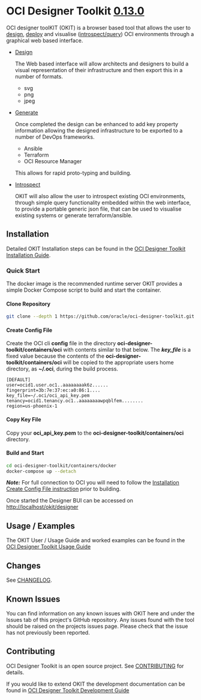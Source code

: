 # OCI Designer Toolkit [0.13.0](CHANGELOG.md#version-0.13.0)

OCI designer toolKIT (OKIT) is a browser based tool that allows the user to [design](https://www.ateam-oracle.com/introduction-to-okit-the-oci-designer-toolkit), 
[deploy](https://www.ateam-oracle.com/introduction-to-okit-the-oci-designer-toolkit) and visualise ([introspect/query](https://www.ateam-oracle.com/the-oci-designer-toolkit-query-feature)) 
OCI environments through a graphical web based interface. 

- [Design](https://www.ateam-oracle.com/introduction-to-okit-the-oci-designer-toolkit)

    The Web based interface will allow architects and designers to build a visual representation of their infrastructure
    and then export this in a number of formats. 

    - svg
    - png
    - jpeg

- [Generate](https://www.ateam-oracle.com/introduction-to-okit-the-oci-designer-toolkit)

    Once completed the design can be enhanced to add key property information allowing the designed infrastructure to
    be exported to a number of DevOps frameworks.
    
    - Ansible
    - Terraform
    - OCI Resource Manager
    
    This allows for rapid proto-typing and building.

- [Introspect](https://www.ateam-oracle.com/the-oci-designer-toolkit-query-feature)

    OKIT will also allow the user to introspect existing OCI environments, through simple query functionality embedded within the
    web interface, to provide a portable generic json file, that can be used to visualise existing systems or generate terraform/ansible. 



## Installation
Detailed OKIT Installation steps can be found in the [OCI Designer Toolkit Installation Guide](documentation/Installation.md).

### Quick Start
The docker image is the recommended runtime server OKIT provides a simple Docker Compose script to build and start the container.

#### Clone Repository
```bash
git clone --depth 1 https://github.com/oracle/oci-designer-toolkit.git
```

#### Create Config File

Create the OCI cli __config__ file in the directory __oci-designer-toolkit/containers/oci__ with contents similar to that below.
The __*key_file*__ is a fixed value because the contents of the __oci-designer-toolkit/containers/oci__ will be copied to the
appropriate users home directory, as __~/.oci__, during the build process.

```properties
[DEFAULT]
user=ocid1.user.oc1..aaaaaaaak6z......
fingerprint=3b:7e:37:ec:a0:86:1....
key_file=~/.oci/oci_api_key.pem  
tenancy=ocid1.tenancy.oc1..aaaaaaaawpqblfem........
region=us-phoenix-1
```

#### Copy Key File

Copy your __oci_api_key.pem__ to the __oci-designer-toolkit/containers/oci__ directory.

#### Build and Start

```bash
cd oci-designer-toolkit/containers/docker
docker-compose up --detach
```

__*Note:*__ For full connection to OCI you will need to follow the [Installation Create Config File instruction](documentation/Installation.md#oci-config-file) 
prior to building.

Once started the Designer BUI can be accessed on [http://localhost/okit/designer](http://localhost/okit/designer)


## Usage / Examples
The OKIT User / Usage Guide and worked examples can be found in the [OCI Designer Toolkit Usage Guide](documentation/Usage.md)


## Changes

See [CHANGELOG](CHANGELOG.md).

## Known Issues

You can find information on any known issues with OKIT here and under the Issues tab of this project's GitHub repository.
Any issues found with the tool should be raised on the projects issues page. Please check that the issue has not previously
been reported. 


## Contributing
OCI Designer Toolkit is an open source project. See [CONTRIBUTING](CONTRIBUTING.md) for details.

If you would like to extend OKIT the development documentation can be found in [OCI Designer Toolkit Development Guide](documentation/Development.md)


